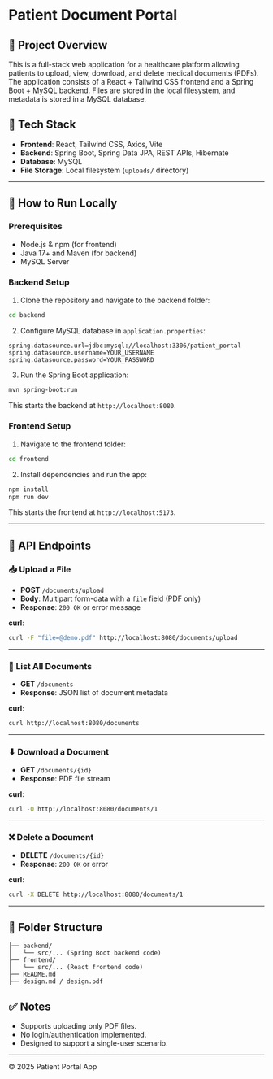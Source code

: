 # Patient Document Portal

## 📌 Project Overview

This is a full-stack web application for a healthcare platform allowing patients to upload, view, download, and delete medical documents (PDFs). The application consists of a React + Tailwind CSS frontend and a Spring Boot + MySQL backend. Files are stored in the local filesystem, and metadata is stored in a MySQL database.

## 🔧 Tech Stack

- **Frontend**: React, Tailwind CSS, Axios, Vite
- **Backend**: Spring Boot, Spring Data JPA, REST APIs, Hibernate
- **Database**: MySQL
- **File Storage**: Local filesystem (`uploads/` directory)

---

## 🚀 How to Run Locally

### Prerequisites

- Node.js & npm (for frontend)
- Java 17+ and Maven (for backend)
- MySQL Server

### Backend Setup

1. Clone the repository and navigate to the backend folder:

```bash
cd backend
```

2. Configure MySQL database in `application.properties`:

```
spring.datasource.url=jdbc:mysql://localhost:3306/patient_portal
spring.datasource.username=YOUR_USERNAME
spring.datasource.password=YOUR_PASSWORD
```

3. Run the Spring Boot application:

```bash
mvn spring-boot:run
```

This starts the backend at `http://localhost:8080`.

### Frontend Setup

1. Navigate to the frontend folder:

```bash
cd frontend
```

2. Install dependencies and run the app:

```bash
npm install
npm run dev
```

This starts the frontend at `http://localhost:5173`.

---

## 🔗 API Endpoints

### 📥 Upload a File

- **POST** `/documents/upload`
- **Body**: Multipart form-data with a `file` field (PDF only)
- **Response**: `200 OK` or error message

**curl**:

```bash
curl -F "file=@demo.pdf" http://localhost:8080/documents/upload
```

---

### 📄 List All Documents

- **GET** `/documents`
- **Response**: JSON list of document metadata

**curl**:

```bash
curl http://localhost:8080/documents
```

---

### ⬇ Download a Document

- **GET** `/documents/{id}`
- **Response**: PDF file stream

**curl**:

```bash
curl -O http://localhost:8080/documents/1
```

---

### ❌ Delete a Document

- **DELETE** `/documents/{id}`
- **Response**: `200 OK` or error

**curl**:

```bash
curl -X DELETE http://localhost:8080/documents/1
```

---

## 📁 Folder Structure

```
├── backend/
│   └── src/... (Spring Boot backend code)
├── frontend/
│   └── src/... (React frontend code)
├── README.md
├── design.md / design.pdf
```

## ✅ Notes

- Supports uploading only PDF files.
- No login/authentication implemented.
- Designed to support a single-user scenario.

---

© 2025 Patient Portal App
